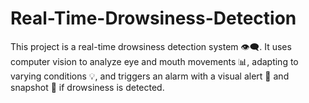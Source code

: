 # Real-Time-Drowsiness-Detection
This project is a real-time drowsiness detection system 👁️‍🗨️. It uses computer vision to analyze eye and mouth movements 📊, adapting to varying conditions 💡, and triggers an alarm with a visual alert 🚨 and snapshot 📸 if drowsiness is detected.
